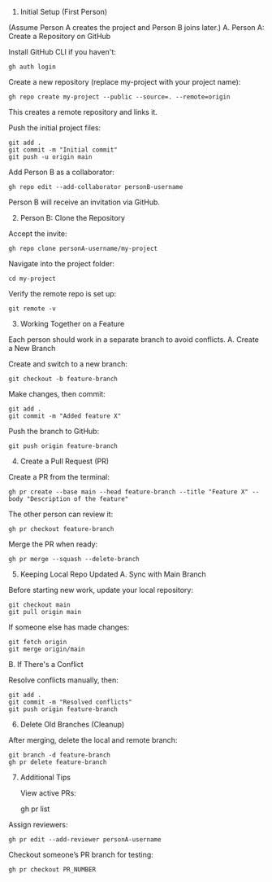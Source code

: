 1. Initial Setup (First Person)

(Assume Person A creates the project and Person B joins later.)
A. Person A: Create a Repository on GitHub

Install GitHub CLI if you haven't:

    gh auth login

Create a new repository (replace my-project with your project name):

    gh repo create my-project --public --source=. --remote=origin

This creates a remote repository and links it.

Push the initial project files:

    git add .
    git commit -m "Initial commit"
    git push -u origin main

Add Person B as a collaborator:

    gh repo edit --add-collaborator personB-username

Person B will receive an invitation via GitHub.

2. Person B: Clone the Repository

Accept the invite:

    gh repo clone personA-username/my-project

Navigate into the project folder:

    cd my-project

Verify the remote repo is set up:

    git remote -v

3. Working Together on a Feature

Each person should work in a separate branch to avoid conflicts.
A. Create a New Branch

Create and switch to a new branch:

    git checkout -b feature-branch

Make changes, then commit:

    git add .
    git commit -m "Added feature X"

Push the branch to GitHub:

    git push origin feature-branch

4. Create a Pull Request (PR)

Create a PR from the terminal:

    gh pr create --base main --head feature-branch --title "Feature X" --body "Description of the feature"

The other person can review it:

    gh pr checkout feature-branch

Merge the PR when ready:

    gh pr merge --squash --delete-branch

5. Keeping Local Repo Updated
   A. Sync with Main Branch

Before starting new work, update your local repository:

    git checkout main
    git pull origin main

If someone else has made changes:

    git fetch origin
    git merge origin/main

B. If There's a Conflict

Resolve conflicts manually, then:

    git add .
    git commit -m "Resolved conflicts"
    git push origin feature-branch

6. Delete Old Branches (Cleanup)

After merging, delete the local and remote branch:

    git branch -d feature-branch
    gh pr delete feature-branch

7. Additional Tips

   View active PRs:

    gh pr list

Assign reviewers:

    gh pr edit --add-reviewer personA-username

Checkout someone’s PR branch for testing:

    gh pr checkout PR_NUMBER
